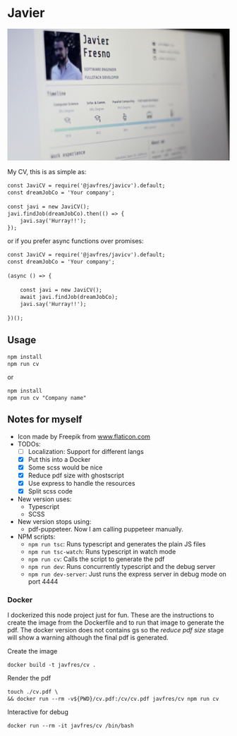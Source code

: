
# Javier

![My CV photo](/doc/photo_screen_cv.jpg)


My CV, this is as simple as:

```
const JaviCV = require('@javfres/javicv').default;
const dreamJobCo = 'Your company';

const javi = new JaviCV();
javi.findJob(dreamJobCo).then(() => {
    javi.say('Hurray!!');
});

```

or if you prefer async functions over promises:

```
const JaviCV = require('@javfres/javicv').default;
const dreamJobCo = 'Your company';

(async () => {

    const javi = new JaviCV();
    await javi.findJob(dreamJobCo);
    javi.say('Hurray!!');

})(); 

```


## Usage

```
npm install
npm run cv
```

or

```
npm install
npm run cv "Company name"
```



## Notes for myself

* Icon made by Freepik from www.flaticon.com 
* TODOs: 
    * [ ] Localization: Support for different langs
    * [X] Put this into a Docker
    * [X] Some scss would be nice
    * [X] Reduce pdf size with ghostscript
    * [X] Use express to handle the resources
    * [X] Split scss code
* New version uses:
    * Typescript
    * SCSS
* New version stops using:
    * pdf-puppeteer. Now I am calling puppeteer manually.
* NPM scripts:
    * `npm run tsc`: Runs typescript and generates the plain JS files
    * `npm run tsc-watch`: Runs typescript in watch mode
    * `npm run cv`: Calls the script to generate the pdf
    * `npm run dev`: Runs concurrently typescript and the debug server
    * `npm run dev-server`: Just runs the express server in debug mode on port 4444

### Docker

I dockerized this node project just for fun.
These are the instructions to create the image from the Dockerfile
and to run that image to generate the pdf.
The docker version does not contains gs so the *reduce pdf size* stage
will show a warning although the final pdf is generated.

Create the image

```
docker build -t javfres/cv .
```

Render the pdf

```
touch ./cv.pdf \
&& docker run --rm -v${PWD}/cv.pdf:/cv/cv.pdf javfres/cv npm run cv
```

Interactive for debug

```
docker run --rm -it javfres/cv /bin/bash
```

